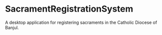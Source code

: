 # SacramentRegistrationSystem
A desktop application for registering sacraments in the Catholic Diocese of Banjul. 
